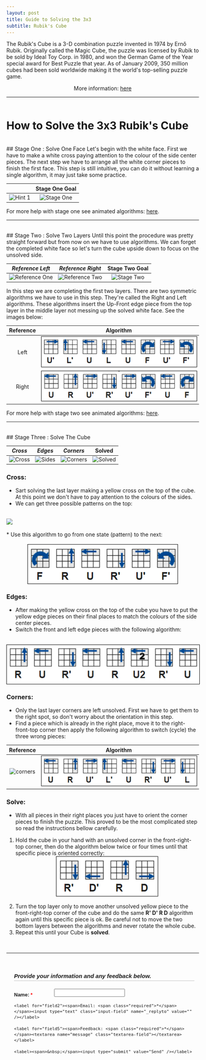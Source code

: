 ```yaml
---
layout: post
title: Guide to Solving the 3x3
subtitle: Rubik's Cube
---
```


<div style="border-bottom:1px solid black">
<p>
The Rubik's Cube is a 3-D combination puzzle invented in 1974 by Ernő Rubik. Originally called the Magic Cube, the puzzle was licensed by Rubik to be sold by Ideal Toy Corp. in 1980, and won the German Game of the Year special award for Best Puzzle that year. As of January 2009, 350 million cubes had been sold worldwide making it the world's top-selling puzzle game.
</p>
<p style="text-align:center"> More information: <a href="http://simplyadvanced.net/blog/cheat-sheet-for-windows-command-prompt/">here</a></p>
</div>
<br>

# How to Solve the 3x3 Rubik's Cube
<br>
## Stage One : Solve One Face
Let's begin with the white face. First we have to make a white cross paying attention to the colour of the side center pieces. The next step we have to arrange all the white corner pieces to finish the first face. This step is still intuitive, you can do it without learning a single algorithm, it may just take some practice. 

| | __Stage One Goal__ |
| :---: | :---: |
| ![Hint 1](https://ruwix.com/pics/solution/01.png) | ![Stage One](https://ruwix.com/pics/solution/03.png) | 

For more help with stage one see animated algorithms: [here](
https://ruwix.com/the-rubiks-cube/how-to-solve-the-rubiks-cube-beginners-method/step-1-first-layer-edges/).

____
<br>
## Stage Two : Solve Two Layers
Until this point the procedure was pretty straight forward but from now on we have to use algorithms. We can forget the completed white face so let's turn the cube upside down to focus on the unsolved side.

| *Reference Left* | *Reference Right* | __Stage Two Goal__ |
| :---: | :---: | :---: |
| ![Reference One](https://ruwix.com/pics/solution/09.png) | ![Reference Two](https://ruwix.com/pics/solution/08.png) | ![Stage Two](https://ruwix.com/pics/solution/07.png) |

In this step we are completing the first two layers. There are two symmetric algorithms we have to use in this step. They're called the Right and Left algorithms. These algorithms insert the Up-Front edge piece from the top layer in the middle layer not messing up the solved white face. See the images below:

| Reference | Algorithm |
| :---: | :---: |
| Left | <img src="/img/rubik_stage_2_ref_left.png" style="border:1px solid black" /> |
| Right | <img src="/img/rubik_stage_2_ref_right.png" style="border:1px solid black" /> |

For more help with stage two see animated algorithms: [here](https://ruwix.com/the-rubiks-cube/how-to-solve-the-rubiks-cube-beginners-method/step3-second-layer-f2l/).

___
<br>
## Stage Three : Solve The Cube

| *Cross* | *Edges* | *Corners* | __Solved__ |
| :---: | :---: | :---: | :---: |
| ![Cross](https://ruwix.com/pics/solution/12.png) | ![Sides](https://ruwix.com/pics/solution/13.png) | ![Corners](https://ruwix.com/pics/solution/16.png) | ![Solved](https://ruwix.com/pics/solution/17.png) |

### Cross:
* Sart solving the last layer making a yellow cross on the top of the cube. At this point we don't have to pay attention to the colours of the sides.
* We can get three possible patterns on the top: <br>
<br>
<img src="https://ruwix.com/pics/solution/11.png" style="display:block; margin:auto" />
<br>
* Use this algorithm to go from one state (pattern) to the next: <br>
<br>
<img src="/img/rubik_stage_3_cross.png" style="border:1px solid black; display:block; margin:auto" />

### Edges:
* After making the yellow cross on the top of the cube you have to put the yellow edge pieces on their final places to match the colours of the side center pieces. 
* Switch the front and left edge pieces with the following algorithm: <br>
<br>
<img src="/img/rubik_stage_3_edges.png" style="border:1px solid black; display:block; margin:auto" />

### Corners:
* Only the last layer corners are left unsolved. First we have to get them to the right spot, so don't worry about the orientation in this step.
* Find a piece which is already in the right place, move it to the right-front-top corner then apply the following algorithm to switch (cycle) the three wrong pieces:

| Reference | Algorithm |
| :---: | :---: |
| ![corners](https://ruwix.com/pics/solution/15.png) | <img src="/img/rubik_stage_3_corners.png" style="border:1px solid black" /> |

### Solve: 
* With all pieces in their right places you just have to orient the corner pieces to finish the puzzle. This proved to be the most complicated step so read the instructions bellow carefully.
1. Hold the cube in your hand with an unsolved corner in the front-right-top corner, then do the algorithm below twice or four times until that specific piece is oriented correctly: <br>
<img src="/img/rubik_stage_3_final.png" style="border:1px solid black; display:block; margin:auto" /><br>
2. Turn the top layer only to move another unsolved yellow piece to the front-right-top corner of the cube and do the same __R' D' R D__ algorithm again until this specific piece is ok. Be careful not to move the two bottom layers between the algorithms and never rotate the whole cube.
3. Repeat this until your Cube is __solved__.
<br>

___
<br>

<div class="form-style-2">
<div class="form-style-2-heading">Provide your information and any feedback below.</div>
<form action="https://formspree.io/ppevans11@gmail.com"
      method="POST">
	<label for="field1"><span>Name: <span class="required">*</span></span><input type="text" class="input-field" name="name" value="" /></label>

	<label for="field2"><span>Email: <span class="required">*</span></span><input type="text" class="input-field" name="_replyto" value="" /></label>

	<label for="field5"><span>Feedback: <span class="required">*</span></span><textarea name="message" class="textarea-field"></textarea></label>

	<label><span>&nbsp;</span><input type="submit" value="Send" /></label>
</form>
</div>
<br>
<style type="text/css">
.form-style-2{
    max-width: 500px;
    padding: 20px 12px 10px 20px;
    font: 13px Arial, Helvetica, sans-serif;
}
.form-style-2-heading{
    font-weight: bold;
    font-style: italic;
    border-bottom: 2px solid #ddd;
    margin-bottom: 20px;
    font-size: 15px;
    padding-bottom: 3px;
}
.form-style-2 label{
    display: block;
    margin: 0px 0px 15px 0px;
}
.form-style-2 label > span{
    width: 100px;
    font-weight: bold;
    float: left;
    padding-top: 8px;
    padding-right: 5px;
}
.form-style-2 span.required{
    color:red;
}
}
.form-style-2 input.input-field{
    width: 48%;
    
}

.form-style-2 input.input-field, 
.form-style-2 .textarea-field{
    box-sizing: border-box;
    -webkit-box-sizing: border-box;
    -moz-box-sizing: border-box;
    border: 1px solid #C2C2C2;
    box-shadow: 1px 1px 4px #EBEBEB;
    -moz-box-shadow: 1px 1px 4px #EBEBEB;
    -webkit-box-shadow: 1px 1px 4px #EBEBEB;
    border-radius: 3px;
    -webkit-border-radius: 3px;
    -moz-border-radius: 3px;
    padding: 7px;
    outline: none;
}
.form-style-2 .input-field:focus, 
.form-style-2 .textarea-field:focus{
    border: 1px solid #0C0;
}
.form-style-2 .textarea-field{
    height:100px;
    width: 55%;
}
.form-style-2 input[type=submit],
.form-style-2 input[type=button]{
    border: none;
    padding: 8px 15px 8px 15px;
    background: #FF8500;
    color: #fff;
    box-shadow: 1px 1px 4px #DADADA;
    -moz-box-shadow: 1px 1px 4px #DADADA;
    -webkit-box-shadow: 1px 1px 4px #DADADA;
    border-radius: 3px;
    -webkit-border-radius: 3px;
    -moz-border-radius: 3px;
}
.form-style-2 input[type=submit]:hover,
.form-style-2 input[type=button]:hover{
    background: #EA7B00;
    color: #fff;
}
</style>